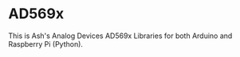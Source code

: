 AD569x
================

This is Ash's Analog Devices AD569x Libraries for both Arduino and Raspberry Pi (Python).
